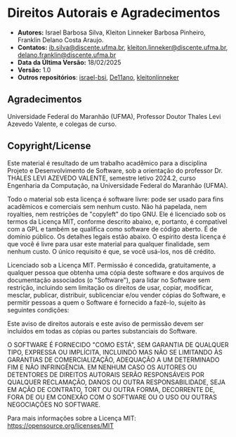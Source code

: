 # Direitos Autorais e Agradecimentos

- **Autores:** Israel Barbosa Silva, Kleiton Linneker Barbosa Pinheiro, Franklin Delano Costa Araujo.
- **Contatos:** ib.silva@discente.ufma.br, kleiton.linneker@discente.ufma.br, delano.franklin@discente.ufma.br
- **Data da Última Versão:** 18/02/2025
- **Versão:** 1.0
- **Outros repositórios**: [israel-bsi](https://github.com/israel-bsi), [De11ano](https://github.com/De11ano), [kleitonlinneker](https://github.com/kleitonlinneker)

## Agradecimentos 

Universidade Federal do Maranhão (UFMA), Professor Doutor Thales Levi Azevedo Valente, e colegas de curso.

## Copyright/License

Este material é resultado de um trabalho acadêmico para a disciplina Projeto e Desenvolvimento de Software, sob a orientação do professor Dr. THALES LEVI AZEVEDO VALENTE, semestre letivo 2024.2, curso Engenharia da Computação, na Universidade Federal do Maranhão (UFMA). 

Todo o material sob esta licença é software livre: pode ser usado para fins acadêmicos e comerciais sem nenhum custo. Não há papelada, nem royalties, nem restrições de "copyleft" do tipo GNU. Ele é licenciado sob os termos da Licença MIT, conforme descrito abaixo, e, portanto, é compatível com a GPL e também se qualifica como software de código aberto. É de domínio público. Os detalhes legais estão abaixo. O espírito desta licença é que você é livre para usar este material para qualquer finalidade, sem nenhum custo. O único requisito é que, se você usá-los, nos dê crédito.

Licenciado sob a Licença MIT. Permissão é concedida, gratuitamente, a qualquer pessoa que obtenha uma cópia deste software e dos arquivos de documentação associados (o "Software"), para lidar no Software sem restrição, incluindo sem limitação os direitos de usar, copiar, modificar, mesclar, publicar, distribuir, sublicenciar e/ou vender cópias do Software, e permitir pessoas a quem o Software é fornecido a fazê-lo, sujeito às seguintes condições:

Este aviso de direitos autorais e este aviso de permissão devem ser incluídos em todas as cópias ou partes substanciais do Software.

O SOFTWARE É FORNECIDO "COMO ESTÁ", SEM GARANTIA DE QUALQUER TIPO, EXPRESSA OU IMPLÍCITA, INCLUINDO MAS NÃO SE LIMITANDO ÀS GARANTIAS DE COMERCIALIZAÇÃO, ADEQUAÇÃO A UM DETERMINADO FIM E NÃO INFRINGÊNCIA. EM NENHUM CASO OS AUTORES OU DETENTORES DE DIREITOS AUTORAIS SERÃO RESPONSÁVEIS POR QUALQUER RECLAMAÇÃO, DANOS OU OUTRA RESPONSABILIDADE, SEJA EM AÇÃO DE CONTRATO, TORT OU OUTRA FORMA, DECORRENTE DE, FORA DE OU EM CONEXÃO COM O SOFTWARE OU O USO OU OUTRAS NEGOCIAÇÕES NO SOFTWARE.

Para mais informações sobre a Licença MIT: https://opensource.org/licenses/MIT
